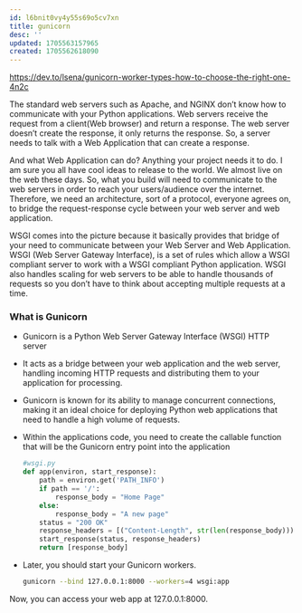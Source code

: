 ```yaml
---
id: l6bnit0vy4y55s69o5cv7xn
title: gunicorn
desc: ''
updated: 1705563157965
created: 1705562618090
---
```


https://dev.to/lsena/gunicorn-worker-types-how-to-choose-the-right-one-4n2c

The standard web servers such as Apache, and NGINX don’t know how to communicate with your Python applications. Web servers receive the request from a client(Web browser) and return a response. The web server doesn’t create the response, it only returns the response. So, a server needs to talk with a Web Application that can create a response.

And what Web Application can do? Anything your project needs it to do. I am sure you all have cool ideas to release to the world. We almost live on the web these days. So, what you build will need to communicate to the web servers in order to reach your users/audience over the internet. Therefore, we need an architecture, sort of a protocol, everyone agrees on, to bridge the request-response cycle between your web server and web application.

WSGI comes into the picture because it basically provides that bridge of your need to communicate between your Web Server and Web Application. WSGI (Web Server Gateway Interface), is a set of rules which allow a WSGI compliant server to work with a WSGI compliant Python application. WSGI also handles scaling for web servers to be able to handle thousands of requests so you don’t have to think about accepting multiple requests at a time.

### What is Gunicorn

- Gunicorn is a Python Web Server Gateway Interface (WSGI) HTTP server 
- It acts as a bridge between your web application and the web server, handling incoming HTTP requests and distributing them to your application for processing. 
- Gunicorn is known for its ability to manage concurrent connections, making it an ideal choice for deploying Python web applications that need to handle a high volume of requests.

- Within the applications code, you need to create the callable function that will be the Gunicorn entry point into the application
    ``` py
    #wsgi.py
    def app(environ, start_response):
        path = environ.get('PATH_INFO')
        if path == '/':
            response_body = "Home Page"
        else:
            response_body = "A new page"
        status = "200 OK"
        response_headers = [("Content-Length", str(len(response_body)))]
        start_response(status, response_headers)
        return [response_body]
    ```
- Later, you should start your Gunicorn workers.
    ``` sh
    gunicorn --bind 127.0.0.1:8000 --workers=4 wsgi:app
    ```
Now, you can access your web app at 127.0.0.1:8000.